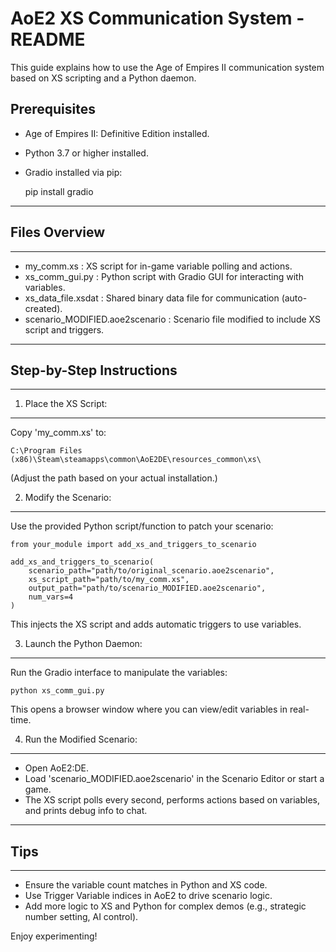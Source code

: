 
# AoE2 XS Communication System - README


This guide explains how to use the Age of Empires II communication system
based on XS scripting and a Python daemon.


## Prerequisites


- Age of Empires II: Definitive Edition installed.
- Python 3.7 or higher installed.
- Gradio installed via pip:

    pip install gradio

----------------------------
## Files Overview
----------------------------

- my_comm.xs              : XS script for in-game variable polling and actions.
- xs_comm_gui.py          : Python script with Gradio GUI for interacting with variables.
- xs_data_file.xsdat      : Shared binary data file for communication (auto-created).
- scenario_MODIFIED.aoe2scenario : Scenario file modified to include XS script and triggers.

----------------------------
## Step-by-Step Instructions
----------------------------

1. Place the XS Script:
-----------------------
Copy 'my_comm.xs' to:

    C:\Program Files (x86)\Steam\steamapps\common\AoE2DE\resources_common\xs\

(Adjust the path based on your actual installation.)

2. Modify the Scenario:
-----------------------
Use the provided Python script/function to patch your scenario:

    from your_module import add_xs_and_triggers_to_scenario

    add_xs_and_triggers_to_scenario(
        scenario_path="path/to/original_scenario.aoe2scenario",
        xs_script_path="path/to/my_comm.xs",
        output_path="path/to/scenario_MODIFIED.aoe2scenario",
        num_vars=4
    )

This injects the XS script and adds automatic triggers to use variables.

3. Launch the Python Daemon:
----------------------------
Run the Gradio interface to manipulate the variables:

    python xs_comm_gui.py

This opens a browser window where you can view/edit variables in real-time.

4. Run the Modified Scenario:
-----------------------------
- Open AoE2:DE.
- Load 'scenario_MODIFIED.aoe2scenario' in the Scenario Editor or start a game.
- The XS script polls every second, performs actions based on variables, and prints debug info to chat.

----------------------------
## Tips
----------------------------

- Ensure the variable count matches in Python and XS code.
- Use Trigger Variable indices in AoE2 to drive scenario logic.
- Add more logic to XS and Python for complex demos (e.g., strategic number setting, AI control).

Enjoy experimenting!
